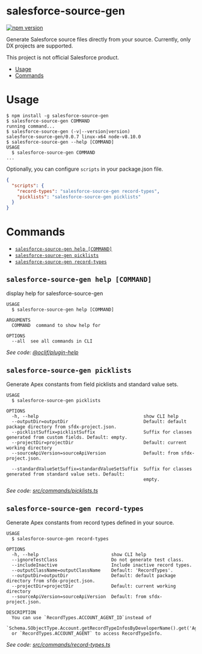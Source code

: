 salesforce-source-gen
=====================

[![npm version](https://badge.fury.io/js/salesforce-source-gen.svg)](https://badge.fury.io/js/salesforce-source-gen)

Generate Salesforce source files directly from your source.
Currently, only DX projects are supported.

This project is not official Salesforce product.


<!-- toc -->
* [Usage](#usage)
* [Commands](#commands)
<!-- tocstop -->

# Usage
<!-- usage -->
```sh-session
$ npm install -g salesforce-source-gen
$ salesforce-source-gen COMMAND
running command...
$ salesforce-source-gen (-v|--version|version)
salesforce-source-gen/0.0.7 linux-x64 node-v8.10.0
$ salesforce-source-gen --help [COMMAND]
USAGE
  $ salesforce-source-gen COMMAND
...
```
<!-- usagestop -->

Optionally, you can configure `scripts` in your package.json file.
```json
{
  "scripts": {
    "record-types": "salesforce-source-gen record-types",
    "picklists": "salesforce-source-gen picklists"
  }
}
``` 

# Commands
<!-- commands -->
* [`salesforce-source-gen help [COMMAND]`](#salesforce-source-gen-help-command)
* [`salesforce-source-gen picklists`](#salesforce-source-gen-picklists)
* [`salesforce-source-gen record-types`](#salesforce-source-gen-record-types)

## `salesforce-source-gen help [COMMAND]`

display help for salesforce-source-gen

```
USAGE
  $ salesforce-source-gen help [COMMAND]

ARGUMENTS
  COMMAND  command to show help for

OPTIONS
  --all  see all commands in CLI
```

_See code: [@oclif/plugin-help](https://github.com/oclif/plugin-help/blob/v2.2.3/src/commands/help.ts)_

## `salesforce-source-gen picklists`

Generate Apex constants from field picklists and standard value sets.

```
USAGE
  $ salesforce-source-gen picklists

OPTIONS
  -h, --help                                       show CLI help
  --outputDir=outputDir                            Default: default package directory from sfdx-project.json.
  --picklistSuffix=picklistSuffix                  Suffix for classes generated from custom fields. Default: empty.
  --projectDir=projectDir                          Default: current working directory
  --sourceApiVersion=sourceApiVersion              Default: from sfdx-project.json.

  --standardValueSetSuffix=standardValueSetSuffix  Suffix for classes generated from standard value sets. Default:
                                                   empty.
```

_See code: [src/commands/picklists.ts](https://github.com/kratoon3/salesforce-source-gen/blob/v0.0.7/src/commands/picklists.ts)_

## `salesforce-source-gen record-types`

Generate Apex constants from record types defined in your source.

```
USAGE
  $ salesforce-source-gen record-types

OPTIONS
  -h, --help                           show CLI help
  --ignoreTestClass                    Do not generate test class.
  --includeInactive                    Include inactive record types.
  --outputClassName=outputClassName    Default: 'RecordTypes'.
  --outputDir=outputDir                Default: default package directory from sfdx-project.json.
  --projectDir=projectDir              Default: current working directory
  --sourceApiVersion=sourceApiVersion  Default: from sfdx-project.json.

DESCRIPTION
  You can use `RecordTypes.ACCOUNT_AGENT_ID`instead of 
  `Schema.SObjectType.Account.getRecordTypeInfosByDeveloperName().get('Agent');`
  or `RecordTypes.ACCOUNT_AGENT` to access RecordTypeInfo.
```

_See code: [src/commands/record-types.ts](https://github.com/kratoon3/salesforce-source-gen/blob/v0.0.7/src/commands/record-types.ts)_
<!-- commandsstop -->
